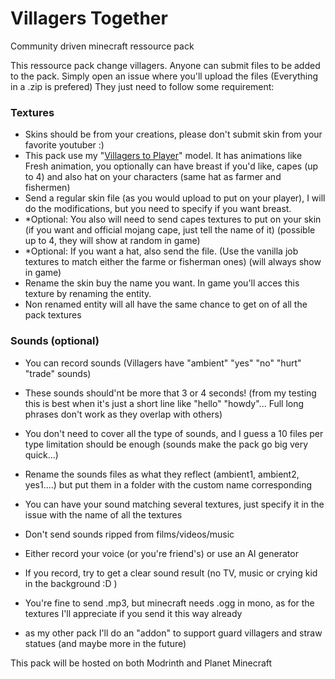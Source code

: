 # Villagers Together
Community driven minecraft ressource pack

This ressource pack change villagers.
Anyone can submit files to be added to the pack. Simply open an issue where you'll upload the files (Everything in a .zip is prefered)
They just need to follow some requirement:

### Textures
- Skins should be from your creations, please don't submit skin from your favorite youtuber :)
- This pack use my "[Villagers to Player](https://modrinth.com/resourcepack/villagers-to-player)" model. It has animations like Fresh animation, you optionally can have breast if you'd like, capes (up to 4) and also hat on your characters (same hat as farmer and fishermen)
- Send a regular skin file (as you would upload to put on your player), I will do the modifications, but you need to specify if you want breast.
- *Optional: You also will need to send capes textures to put on your skin (if you want and official mojang cape, just tell the name of it) (possible up to 4, they will show at random in game)
- *Optional: If you want a hat, also send the file. (Use the vanilla job textures to match either the farme or fisherman ones) (will always show in game)
- Rename the skin buy the name you want. In game you'll acces this texture by renaming the entity.
- Non renamed entity will all have the same chance to get on of all the pack textures

### Sounds (optional)
- You can record sounds (Villagers have "ambient" "yes" "no" "hurt" "trade" sounds)
- These sounds should'nt be more that 3 or 4 seconds! (from my testing this is best when it's just a short line like "hello" "howdy"... Full long phrases don't work as they overlap with others)
- You don't need to cover all the type of sounds, and I guess a 10 files per type limitation should be enough (sounds make the pack go big very quick...)
- Rename the sounds files as what they reflect (ambient1, ambient2, yes1....) but put them in a folder with the custom name corresponding
- You can have your sound matching several textures, just specify it in the issue with the name of all the textures
- Don't send sounds ripped from films/videos/music
- Either record your voice (or you're friend's) or use an AI generator
- If you record, try to get a clear sound result (no TV, music or crying kid in the background :D )
- You're fine to send .mp3, but minecraft needs .ogg in mono, as for the textures I'll appreciate if you send it this way already

- as my other pack I'll do an "addon" to support guard villagers and straw statues (and maybe more in the future)

This pack will be hosted on both Modrinth and Planet Minecraft



